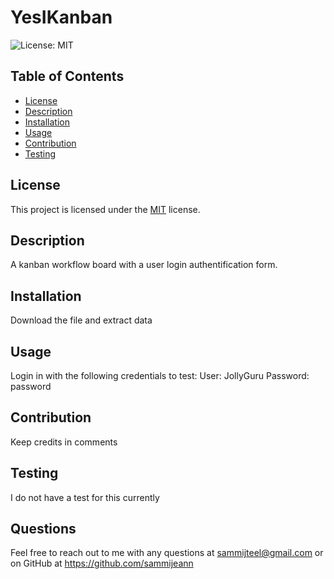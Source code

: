 # YesIKanban
![License: MIT](https://img.shields.io/badge/License-MIT-yellow.svg)

## Table of Contents
- [License](#license)
- [Description](#description)
- [Installation](#installation)
- [Usage](#usage)
- [Contribution](#contribution)
- [Testing](#testing)

## License
This project is licensed under the [MIT](https://opensource.org/licenses/MIT) license.

## Description
A kanban workflow board with a user login authentification form.

## Installation
Download the file and extract data

## Usage
Login in with the following credentials to test:
User: JollyGuru
Password: password

## Contribution
Keep credits in comments

## Testing
I do not have a test for this currently

## Questions
Feel free to reach out to me with any questions at sammijteel@gmail.com or on GitHub at https://github.com/sammijeann